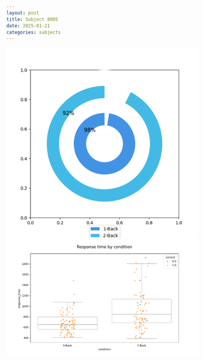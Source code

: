 ```yaml
---
layout: post
title: Subject 8005
date: 2025-01-21
categories: subjects
---
```


![](data/8005/run-25/8005_accuracy_by_condition.png)
![](data/8005/run-25/8005_response_time_by_condition.png)
